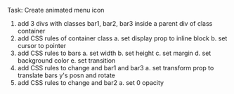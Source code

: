 Task: Create animated menu icon

1. add 3 divs with classes bar1, bar2, bar3 inside a parent div of class container
2. add CSS rules of container class
    a. set display prop to inline block
    b. set cursor to pointer
3. add CSS rules to bars
    a. set width
    b. set height
    c. set margin
    d. set background color
    e. set transition
4. add CSS rules to change and bar1 and bar3
    a. set transform prop to translate bars y's posn and rotate
5. add CSS rules to change and bar2
    a. set 0 opacity